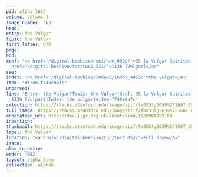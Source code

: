 ```yaml
---
pid: alpha_1016
volume: Volume 2
image_number: '63'
head: 
entry: the Vulgar
topic: the Vulgar
first_letter: U/V
page: 
add: 
xref: "<a href='/digital-beehive/num1/num_0098/'>95 [a Vulgar Spirited man]</a>|<a
  href='/digital-beehive/toc/toc2_221/'>1136 [Vulgar]</a>"
see: 
index: "<a href='/digital-beehive/index5/index_4453/'>the vulgar</a>"
item: "#item-f749e0afc"
unparsed: 
line: 'Entry: the Vulgar|Topic: the Vulgar|Xref: 95 [a Vulgar Spirited man]|Xref:
  1136 [Vulgar]|Index: the vulgar|#item-f749e0afc'
selection: https://stacks.stanford.edu/image/iiif/fm855tg5659%2F1607_0530/339,1947,3013,331/full/0/default.jpg
full_image: https://stacks.stanford.edu/image/iiif/fm855tg5659%2F1607_0530/full/full/0/default.jpg
annotation_uri: http://dev.llgc.org.uk/annotation/1529004999189
insertion: 
thumbnail: https://stacks.stanford.edu/image/iiif/fm855tg5659%2F1607_0530/339,1947,600,180/250,/0/default.jpg
label: the Vulgar
location: "<a href='/digital-beehive/toc/toc2_053/'>Full Page</a>"
issue: 
also_in_entry: 
order: '082'
layout: alpha_item
collection: alpha5
---
```

